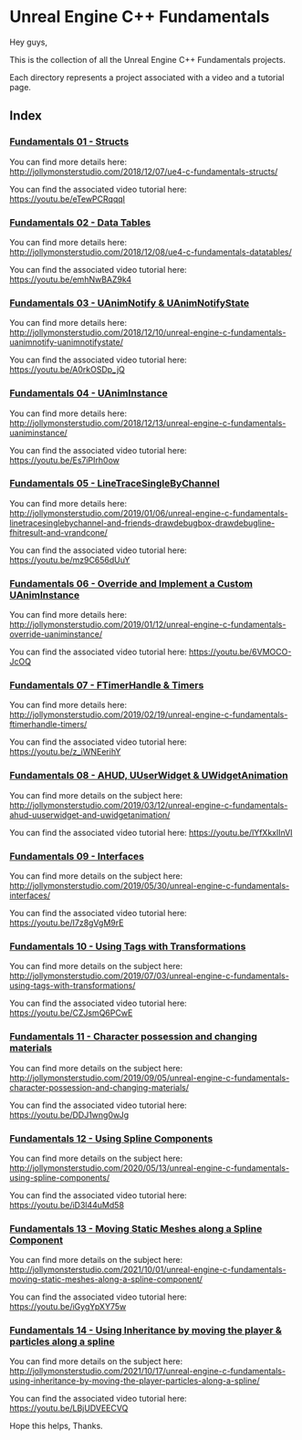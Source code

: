 # Unreal Engine C++ Fundamentals

Hey guys,

This is the collection of all the Unreal Engine C++ Fundamentals projects.

Each directory represents a project associated with a video and a tutorial page.

## Index
### [Fundamentals 01 - Structs](https://github.com/jollymonsterstudio/Unreal-Engine-Fundamentals/tree/master/UE4Fundamentals01)

You can find more details here: http://jollymonsterstudio.com/2018/12/07/ue4-c-fundamentals-structs/

You can find the associated video tutorial here: https://youtu.be/eTewPCRqqqI

### [Fundamentals 02 - Data Tables](https://github.com/jollymonsterstudio/Unreal-Engine-Fundamentals/tree/master/UE4Fundamentals02)

You can find more details here: http://jollymonsterstudio.com/2018/12/08/ue4-c-fundamentals-datatables/

You can find the associated video tutorial here: https://youtu.be/emhNwBAZ9k4

### [Fundamentals 03 - UAnimNotify & UAnimNotifyState](https://github.com/jollymonsterstudio/Unreal-Engine-Fundamentals/tree/master/UE4Fundamentals03)

You can find more details here: http://jollymonsterstudio.com/2018/12/10/unreal-engine-c-fundamentals-uanimnotify-uanimnotifystate/

You can find the associated video tutorial here: https://youtu.be/A0rkOSDp_jQ

### [Fundamentals 04 - UAnimInstance](https://github.com/jollymonsterstudio/Unreal-Engine-Fundamentals/tree/master/UE4Fundamentals04)

You can find more details here: http://jollymonsterstudio.com/2018/12/13/unreal-engine-c-fundamentals-uaniminstance/

You can find the associated video tutorial here: https://youtu.be/Es7iPIrh0ow

### [Fundamentals 05 - LineTraceSingleByChannel](https://github.com/jollymonsterstudio/Unreal-Engine-Fundamentals/tree/master/UE4Fundamentals05)

You can find more details here: http://jollymonsterstudio.com/2019/01/06/unreal-engine-c-fundamentals-linetracesinglebychannel-and-friends-drawdebugbox-drawdebugline-fhitresult-and-vrandcone/

You can find the associated video tutorial here: https://youtu.be/mz9C656dUuY

### [Fundamentals 06 - Override and Implement a Custom UAnimInstance](https://github.com/jollymonsterstudio/Unreal-Engine-Fundamentals/tree/master/UE4Fundamentals06)

You can find more details here: http://jollymonsterstudio.com/2019/01/12/unreal-engine-c-fundamentals-override-uaniminstance/

You can find the associated video tutorial here: https://youtu.be/6VMOCO-JcOQ

### [Fundamentals 07 - FTimerHandle & Timers](https://github.com/jollymonsterstudio/Unreal-Engine-Fundamentals/tree/master/UE4Fundamentals07)

You can find more details here: http://jollymonsterstudio.com/2019/02/19/unreal-engine-c-fundamentals-ftimerhandle-timers/

You can find the associated video tutorial here: https://youtu.be/z_iWNEerihY

### [Fundamentals 08 - AHUD, UUserWidget & UWidgetAnimation](https://github.com/jollymonsterstudio/Unreal-Engine-Fundamentals/tree/master/UE4Fundamentals08)

You can find more details on the subject here: http://jollymonsterstudio.com/2019/03/12/unreal-engine-c-fundamentals-ahud-uuserwidget-and-uwidgetanimation/

You can find the associated video tutorial here: https://youtu.be/lYfXkxlInVI

### [Fundamentals 09 - Interfaces](https://github.com/jollymonsterstudio/Unreal-Engine-Fundamentals/tree/master/UE4Fundamentals09)

You can find more details on the subject here: http://jollymonsterstudio.com/2019/05/30/unreal-engine-c-fundamentals-interfaces/

You can find the associated video tutorial here: https://youtu.be/I7z8gVgM9rE

### [Fundamentals 10 - Using Tags with Transformations](https://github.com/jollymonsterstudio/Unreal-Engine-Fundamentals/tree/master/UE4Fundamentals10)

You can find more details on the subject here: http://jollymonsterstudio.com/2019/07/03/unreal-engine-c-fundamentals-using-tags-with-transformations/

You can find the associated video tutorial here: https://youtu.be/CZJsmQ6PCwE

### [Fundamentals 11 - Character possession and changing materials](https://github.com/jollymonsterstudio/Unreal-Engine-Fundamentals/tree/master/UE4Fundamentals11)

You can find more details on the subject here: http://jollymonsterstudio.com/2019/09/05/unreal-engine-c-fundamentals-character-possession-and-changing-materials/

You can find the associated video tutorial here: https://youtu.be/DDJ1wng0wJg

### [Fundamentals 12 - Using Spline Components](https://github.com/jollymonsterstudio/Unreal-Engine-Fundamentals/tree/master/UE4Fundamentals12)

You can find more details on the subject here: http://jollymonsterstudio.com/2020/05/13/unreal-engine-c-fundamentals-using-spline-components/

You can find the associated video tutorial here: https://youtu.be/iD3l44uMd58

### [Fundamentals 13 - Moving Static Meshes along a Spline Component](https://github.com/jollymonsterstudio/Unreal-Engine-Fundamentals/tree/master/UE4Fundamentals13)

You can find more details on the subject here: http://jollymonsterstudio.com/2021/10/01/unreal-engine-c-fundamentals-moving-static-meshes-along-a-spline-component/

You can find the associated video tutorial here: https://youtu.be/iGygYpXY75w

### [Fundamentals 14 - Using Inheritance by moving the player & particles along a spline](https://github.com/jollymonsterstudio/Unreal-Engine-Fundamentals/tree/master/UE4Fundamentals14)

You can find more details on the subject here: http://jollymonsterstudio.com/2021/10/17/unreal-engine-c-fundamentals-using-inheritance-by-moving-the-player-particles-along-a-spline/

You can find the associated video tutorial here: https://youtu.be/LBjUDVEECVQ


Hope this helps, Thanks.